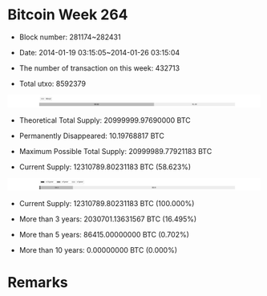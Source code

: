 # Bitcoin Week 264

- Block number: 281174~282431

- Date: 2014-01-19 03:15:05~2014-01-26 03:15:04

- The number of transaction on this week: 432713

- Total utxo: 8592379

![](../images/mined_week264.png)

- Theoretical Total Supply: 20999999.97690000 BTC

- Permanently Disappeared: 10.19768817 BTC

- Maximum Possible Total Supply: 20999989.77921183 BTC

- Current Supply: 12310789.80231183 BTC (58.623%)

![](../images/year_week264.png)


- Current Supply: 12310789.80231183 BTC (100.000%)

- More than 3 years: 2030701.13631567 BTC (16.495%)

- More than 5 years: 86415.00000000 BTC (0.702%)

- More than 10 years: 0.00000000 BTC (0.000%)

# Remarks

